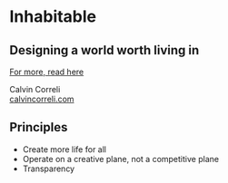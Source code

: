 # Inhabitable

## Designing a world worth living in

[For more, read here](http://calvincorreli.com/pages/politics)

Calvin Correli  
[calvincorreli.com](http://calvincorreli.com)

## Principles

* Create more life for all
* Operate on a creative plane, not a competitive plane
* Transparency
